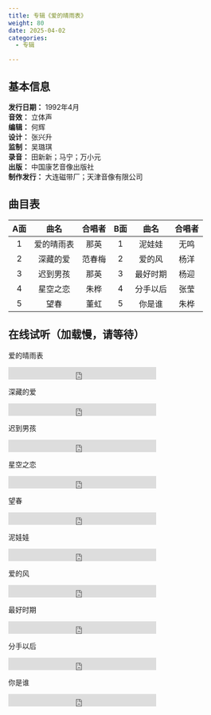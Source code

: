 ```yaml
---
title: 专辑《爱的晴雨表》
weight: 80
date: 2025-04-02
categories:
  - 专辑

---
```



## 基本信息

**发行日期：** 1992年4月<br>
**音效：** 立体声<br>
**编辑：** 何辉<br>
**设计：** 张兴升<br>
**监制：** 吴璐琪<br>
**录音：** 田新新；马宁；万小元<br>
**出版：** 中国康艺音像出版社<br>
**制作发行：** 大连磁带厂；天津音像有限公司

## 曲目表

|A面|曲名|合唱者|B面|曲名|合唱者|
|:-----:|:-----:|:-----:|:-----:|:-----:|:-----:|
|1|爱的晴雨表|那英|1|泥娃娃|无鸣|
|2|深藏的爱|范春梅|2|爱的风|杨洋|
|3|迟到男孩|那英|3|最好时期|杨迎|
|4|星空之恋|朱桦|4|分手以后|张莹|
|5|望春|董虹|5|你是谁|朱桦|


## 在线试听（加载慢，请等待）

爱的晴雨表
<iframe src="https://www.opendrive.com/player/NzNfOTAwMDc4NDVfbVZ5bkQ" height="25" width="297" style="border:0" scrolling="no" frameborder="0" allowtransparency="true"></iframe>

深藏的爱
<iframe src="https://www.opendrive.com/player/NzNfOTAwMDc1NzZfVUdNVUw" height="25" width="297" style="border:0" scrolling="no" frameborder="0" allowtransparency="true"></iframe>

迟到男孩
<iframe src="https://www.opendrive.com/player/NzNfOTAwMDc1MzJfZEw2cXc" height="25" width="297" style="border:0" scrolling="no" frameborder="0" allowtransparency="true"></iframe>

星空之恋
<iframe src="https://www.opendrive.com/player/NzNfOTAwMDc2MTBfbVh3WFU" height="25" width="297" style="border:0" scrolling="no" frameborder="0" allowtransparency="true"></iframe>

望春
<iframe src="https://www.opendrive.com/player/NzNfOTAwMDQzMzlfRDI2U3E" height="25" width="297" style="border:0" scrolling="no" frameborder="0" allowtransparency="true"></iframe>

泥娃娃
<iframe src="https://www.opendrive.com/player/NzNfOTAwMDc1NDNfY1Z6U2s" height="25" width="297" style="border:0" scrolling="no" frameborder="0" allowtransparency="true"></iframe>

爱的风
<iframe src="https://www.opendrive.com/player/NzNfOTAwMDc1MzBfbVkyNEg" height="25" width="297" style="border:0" scrolling="no" frameborder="0" allowtransparency="true"></iframe>

最好时期
<iframe src="https://www.opendrive.com/player/NzNfOTAwMDc1NDlfQWZUcnQ" height="25" width="297" style="border:0" scrolling="no" frameborder="0" allowtransparency="true"></iframe>

分手以后
<iframe src="https://www.opendrive.com/player/NzNfOTAwMDc1NDFfd2oxTDE" height="25" width="297" style="border:0" scrolling="no" frameborder="0" allowtransparency="true"></iframe>

你是谁
<iframe src="https://www.opendrive.com/player/NzNfOTAwMDc2MzBfVHZlNXg" height="25" width="297" style="border:0" scrolling="no" frameborder="0" allowtransparency="true"></iframe>
